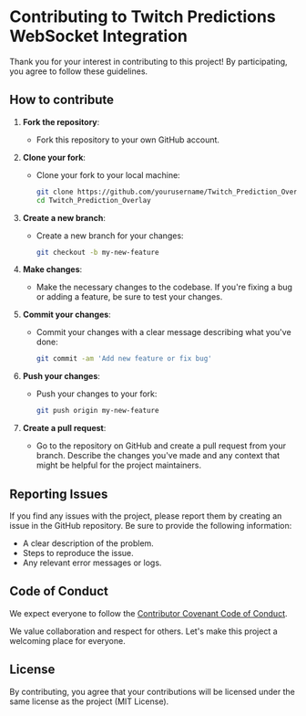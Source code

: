 # Contributing to Twitch Predictions WebSocket Integration

Thank you for your interest in contributing to this project! By participating, you agree to follow these guidelines.

## How to contribute

1. **Fork the repository**:

   - Fork this repository to your own GitHub account.

2. **Clone your fork**:

   - Clone your fork to your local machine:
     ```bash
     git clone https://github.com/yourusername/Twitch_Prediction_Overlay
     cd Twitch_Prediction_Overlay
     ```

3. **Create a new branch**:

   - Create a new branch for your changes:
     ```bash
     git checkout -b my-new-feature
     ```

4. **Make changes**:

   - Make the necessary changes to the codebase. If you're fixing a bug or adding a feature, be sure to test your changes.

5. **Commit your changes**:

   - Commit your changes with a clear message describing what you've done:
     ```bash
     git commit -am 'Add new feature or fix bug'
     ```

6. **Push your changes**:

   - Push your changes to your fork:
     ```bash
     git push origin my-new-feature
     ```

7. **Create a pull request**:
   - Go to the repository on GitHub and create a pull request from your branch. Describe the changes you've made and any context that might be helpful for the project maintainers.

## Reporting Issues

If you find any issues with the project, please report them by creating an issue in the GitHub repository. Be sure to provide the following information:

- A clear description of the problem.
- Steps to reproduce the issue.
- Any relevant error messages or logs.

## Code of Conduct

We expect everyone to follow the [Contributor Covenant Code of Conduct](https://www.contributor-covenant.org/version/2/0/code_of_conduct/).

We value collaboration and respect for others. Let's make this project a welcoming place for everyone.

## License

By contributing, you agree that your contributions will be licensed under the same license as the project (MIT License).
